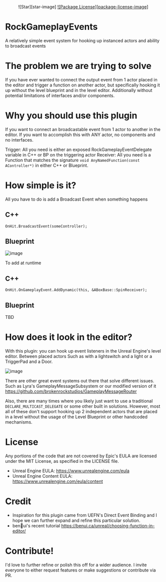 <div style="text-align: center;>

[![Star][star-image]][star-url]
[![Package License][package-license-image]][package-license-url]

</div>

# RockGameplayEvents
A relatively simple event system for hooking up instanced actors and ability to broadcast events

# The problem we are trying to solve
If you have ever wanted to connect the output event from 1 actor placed in the editor and trigger a function on another actor, but specifically hooking it up without the level blueprint and in the level editor.
Additionally without potential limitations of interfaces and/or components.

# Why you should use this plugin
If you want to connect an broadcastable event from 1 actor to another in the editor. 
If you want to accomplish this with ANY actor, no components and no interfaces.

Trigger: All you need is either an exposed RockGameplayEventDelegate variable in C++ or BP on the triggering actor
Receiver: All you need is a Function that matches the signature `void AnyNamedFunction(const AController*)` in either C++ or Blueprint. 

# How simple is it?
All you have to do is add a Broadcast Event when something happens

## C++
`OnHit.BroadcastEvent(someController);`
## Blueprint
![image](https://github.com/user-attachments/assets/19790a09-cb8a-405c-b154-24385d11c250)


To add at runtime

## C++
`OnHit.OnGameplayEvent.AddDynamic(this, &ABoxBase::SpinReceiver);`
## Blueprint
TBD



# How does it look in the editor?

With this plugin: you can hook up event listeners in the Unreal Engine's level editor. Between placed actors
Such as with a lightswitch and a light or a TriggerPad and a Door.

![image](https://github.com/user-attachments/assets/d0ceb039-39cc-4a02-a728-adb7eca77f6b)


There are other great event systems out there that solve different issues.
Such as Lyra's GameplayMessageSubsystem or our modified version of it https://github.com/brokenrockstudios/GameplayMessageRouter

Also, there are many times where you likely just want to use a traditional `DECLARE_MULTICAST_DELEGATE` or some other built in solutions.
However, most all of these don't support hooking up 2 independent actors that are placed in a level without the usage of the Level Blueprint or other handcoded mechanisms.


# License

Any portions of the code that are not covered by Epic's EULA are licensed under the MIT License, as specified in the LICENSE file.

- Unreal Engine EULA: https://www.unrealengine.com/eula
- Unreal Engine Content EULA: https://www.unrealengine.com/eula/content

# Credit

* Inspiration for this plugin came from UEFN's Direct Event Binding and I hope we can further expand and refine this particular solution.
* ben🍃ui's recent tutorial https://benui.ca/unreal/choosing-function-in-editor/


# Contribute!

I'd love to further refine or polish this off for a wider audience. I invite everyone to either request features or make suggestions or contribute via PR. 



[star-url]: https://github.com/brokenrockstudios/RockGameplayEvents/stargazers
[package-license-url]: https://opensource.org/licenses/MIT
